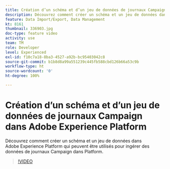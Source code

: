 ```yaml
---
title: Création d’un schéma et d’un jeu de données de journaux Campaign dans Adobe Experience Platform
description: Découvrez comment créer un schéma et un jeu de données dans Adobe Experience Platform qui peuvent être utilisés pour ingérer des données de journaux Campaign dans Platform.
feature: Data Import/Export, Data Management
kt: 8161
thumbnail: 336903.jpg
doc-type: feature video
activity: use
team: TM
role: Developer
level: Experienced
exl-id: f10c7a18-8ba3-4527-a92b-bc95403042c8
source-git-commit: b1b8d8a99a551239c445fb588cbd126b66a53c9b
workflow-type: ht
source-wordcount: '0'
ht-degree: 100%

---
```


# Création d’un schéma et d’un jeu de données de journaux Campaign dans Adobe Experience Platform

Découvrez comment créer un schéma et un jeu de données dans Adobe Experience Platform qui peuvent être utilisés pour ingérer des données de journaux Campaign dans Platform.

>[!VIDEO](https://video.tv.adobe.com/v/336903?quality=12&learn=on)
